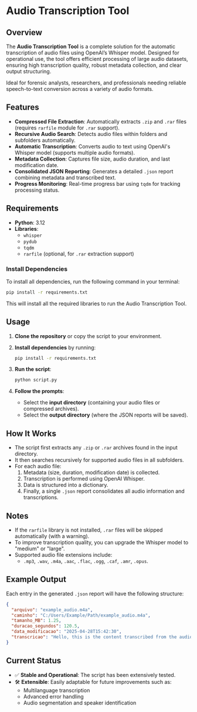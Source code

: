 
# Audio Transcription Tool

## Overview

The **Audio Transcription Tool** is a complete solution for the automatic transcription of audio files using OpenAI’s Whisper model. Designed for operational use, the tool offers efficient processing of large audio datasets, ensuring high transcription quality, robust metadata collection, and clear output structuring.

Ideal for forensic analysts, researchers, and professionals needing reliable speech-to-text conversion across a variety of audio formats.

## Features

- **Compressed File Extraction**: Automatically extracts `.zip` and `.rar` files (requires `rarfile` module for `.rar` support).
- **Recursive Audio Search**: Detects audio files within folders and subfolders automatically.
- **Automatic Transcription**: Converts audio to text using OpenAI's Whisper model (supports multiple audio formats).
- **Metadata Collection**: Captures file size, audio duration, and last modification date.
- **Consolidated JSON Reporting**: Generates a detailed `.json` report combining metadata and transcribed text.
- **Progress Monitoring**: Real-time progress bar using `tqdm` for tracking processing status.

## Requirements

- **Python**: 3.12
- **Libraries**:
  - `whisper`
  - `pydub`
  - `tqdm`
  - `rarfile` (optional, for `.rar` extraction support)

### Install Dependencies

To install all dependencies, run the following command in your terminal:

```bash
pip install -r requirements.txt
```

This will install all the required libraries to run the Audio Transcription Tool.

## Usage

1. **Clone the repository** or copy the script to your environment.
2. **Install dependencies** by running:

    ```bash
    pip install -r requirements.txt
    ```

3. **Run the script**:

    ```bash
    python script.py
    ```

4. **Follow the prompts**:
    - Select the **input directory** (containing your audio files or compressed archives).
    - Select the **output directory** (where the JSON reports will be saved).

## How It Works

- The script first extracts any `.zip` or `.rar` archives found in the input directory.
- It then searches recursively for supported audio files in all subfolders.
- For each audio file:
  1. Metadata (size, duration, modification date) is collected.
  2. Transcription is performed using OpenAI Whisper.
  3. Data is structured into a dictionary.
  4. Finally, a single `.json` report consolidates all audio information and transcriptions.

## Notes

- If the `rarfile` library is not installed, `.rar` files will be skipped automatically (with a warning).
- To improve transcription quality, you can upgrade the Whisper model to "medium" or "large".
- Supported audio file extensions include:
  - `.mp3`, `.wav`, `.m4a`, `.aac`, `.flac`, `.ogg`, `.caf`, `.amr`, `.opus`.

## Example Output

Each entry in the generated `.json` report will have the following structure:

```json
{
  "arquivo": "example_audio.m4a",
  "caminho": "C:/Users/Example/Path/example_audio.m4a",
  "tamanho_MB": 1.25,
  "duracao_segundos": 120.5,
  "data_modificacao": "2025-04-28T15:42:30",
  "transcricao": "Hello, this is the content transcribed from the audio file."
}
```

## Current Status

- ✅ **Stable and Operational**: The script has been extensively tested.
- 🛠️ **Extensible**: Easily adaptable for future improvements such as:
  - Multilanguage transcription
  - Advanced error handling
  - Audio segmentation and speaker identification
